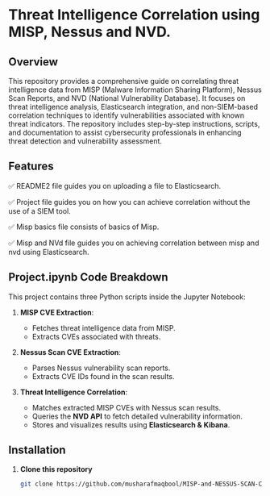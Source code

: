 # **Threat Intelligence Correlation using MISP, Nessus and NVD.**

## **Overview**
This repository provides a comprehensive guide on correlating threat intelligence data from MISP (Malware Information Sharing Platform), Nessus Scan Reports, and NVD (National Vulnerability Database). It focuses on threat intelligence analysis, Elasticsearch integration, and non-SIEM-based correlation techniques to identify vulnerabilities associated with known threat indicators. The repository includes step-by-step instructions, scripts, and documentation to assist cybersecurity professionals in enhancing threat detection and vulnerability assessment.

## **Features**
✅ README2 file guides you on uploading a file to Elasticsearch.  

✅ Project file guides you on how you can achieve correlation without the use of a SIEM tool.

✅ Misp basics file consists of basics of Misp. 

✅ Misp and NVd file guides you on achieving correlation between misp and nvd using Elasticsearch. 


## **Project.ipynb Code Breakdown**
This project contains three Python scripts inside the Jupyter Notebook:

1. **MISP CVE Extraction**:  
   - Fetches threat intelligence data from MISP.  
   - Extracts CVEs associated with threats.  
   
2. **Nessus Scan CVE Extraction**:  
   - Parses Nessus vulnerability scan reports.  
   - Extracts CVE IDs found in the scan results.  

3. **Threat Intelligence Correlation**:  
   - Matches extracted MISP CVEs with Nessus scan results.  
   - Queries the **NVD API** to fetch detailed vulnerability information.  
   - Stores and visualizes results using **Elasticsearch & Kibana**.  

## **Installation**
1. **Clone this repository**  
   ```bash
   git clone https://github.com/musharafmaqbool/MISP-and-NESSUS-SCAN-CORRELATION.git
